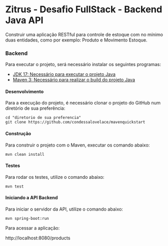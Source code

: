 
# Zitrus - Desafio FullStack - Backend Java API

Construir uma aplicação RESTful para controle de estoque com no mínimo duas entidades, como por exemplo: Produto e Movimento Estoque.

### Backend

Para executar o projeto, será necessário instalar os seguintes programas:

- [JDK 17: Necessário para executar o projeto Java](https://www.oracle.com/java/technologies/javase/jdk17-archive-downloads.html)
- [Maven 3: Necessário para realizar o build do projeto Java](https://maven.apache.org/download.cgi)

#### Desenvolvimento

Para a execução do projeto, é necessário clonar o projeto do GitHub num diretório de sua preferência:

```shell
cd "diretorio de sua preferencia"
git clone https://github.com/condessalovelace/mavenquickstart
```

#### Construção

Para construir o projeto com o Maven, executar os comando abaixo:

```shell
mvn clean install
```

#### Testes

Para rodar os testes, utilize o comando abaixo:

```
mvn test
```

#### Iniciando a API Backend

Para iniciar o servidor da API, utilize o comando abaixo:

```
mvn spring-boot:run
```

Para acessar a aplicação: 

http://localhost:8080/products
